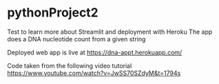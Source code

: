 # pythonProject2

Test to learn more about Streamlit and deployment with Heroku
The app does a DNA nucleotide count from a given string

Deployed web app is live at https://dna-appt.herokuapp.com/

Code taken from the following video tutorial
https://www.youtube.com/watch?v=JwSS70SZdyM&t=1794s
